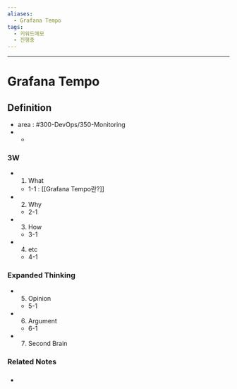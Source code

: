 ```yaml
---
aliases:
  - Grafana Tempo
tags:
  - 키워드메모
  - 진행중
---
```


---

# Grafana Tempo

## Definition
- area : #300-DevOps/350-Monitoring 
- - 

### 3W
- 1. What
	-  1-1 : [[Grafana Tempo란?]]
- 2. Why
	- 2-1
- 3. How
	- 3-1
- 4. etc
	- 4-1

### Expanded Thinking
- 5. Opinion
	- 5-1
- 6. Argument
	- 6-1
- 7. Second Brain

### Related Notes
- ###